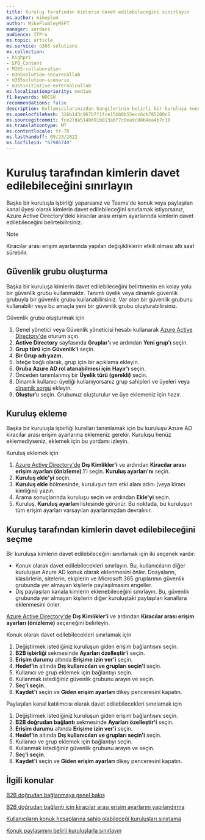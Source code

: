 ```yaml
---
title: Kuruluş tarafından kimlerin davet edilebileceğini sınırlayın
ms.author: mikeplum
author: MikePlumleyMSFT
manager: serdars
audience: ITPro
ms.topic: article
ms.service: o365-solutions
ms.collection:
- highpri
- SPO_Content
- M365-collaboration
- m365solution-securecollab
- m365solution-scenario
- m365initiative-externalcollab
ms.localizationpriority: medium
f1.keywords: NOCSH
recommendations: false
description: Kullanıcılarınızdan hangilerinin belirli bir kuruluşa konuk veya paylaşılan kanal katılımcısı olarak davet edilebileceğini sınırlamayı öğrenin.
ms.openlocfilehash: 316b1d3c967b7f1fce15bb0b55ecc6cb785100c5
ms.sourcegitcommit: fce27da5140691b013a6f7c0ea9c88b4ea4b7c10
ms.translationtype: MT
ms.contentlocale: tr-TR
ms.lasthandoff: 09/23/2022
ms.locfileid: "67986740"
---
```

# <a name="limit-who-can-be-invited-by-an-organization"></a>Kuruluş tarafından kimlerin davet edilebileceğini sınırlayın

Başka bir kuruluşla işbirliği yaparsanız ve Teams'de konuk veya paylaşılan kanal üyesi olarak kimlerin davet edilebileceğini sınırlamak istiyorsanız, Azure Active Directory'deki kiracılar arası erişim ayarlarında kimlerin davet edilebileceğini belirtebilirsiniz.

> [!NOTE]
> Kiracılar arası erişim ayarlarında yapılan değişikliklerin etkili olması altı saat sürebilir.

## <a name="create-a-security-group"></a>Güvenlik grubu oluşturma

Başka bir kuruluşa kimlerin davet edilebileceğini belirtmenin en kolay yolu bir güvenlik grubu kullanmaktır. Tanımlı üyelik veya dinamik güvenlik grubuyla bir güvenlik grubu kullanabilirsiniz. Var olan bir güvenlik grubunu kullanabilir veya bu amaçla yeni bir güvenlik grubu oluşturabilirsiniz.

Güvenlik grubu oluşturmak için
1. Genel yönetici veya Güvenlik yöneticisi hesabı kullanarak [Azure Active Directory'de](https://aad.portal.azure.com) oturum açın.
1. **Active Directory** sayfasında **Gruplar'ı** ve ardından **Yeni grup'ı** seçin.
1. **Grup türü** için **Güvenlik'i** seçin.
1. **Bir Grup adı yazın.** 
1. İsteğe bağlı olarak, grup için bir açıklama ekleyin.
1. **Gruba Azure AD rol atanabilmesi için** **Hayır'ı** seçin.
1. Önceden tanımlanmış bir **Üyelik türü (gerekli)** seçin.
1. Dinamik kullanıcı üyeliği kullanıyorsanız grup sahipleri ve üyeleri veya [dinamik sorgu](/azure/active-directory/enterprise-users/groups-dynamic-membership) ekleyin.
1. **Oluştur**’u seçin. Grubunuz oluşturulur ve üye eklemeniz için hazır.

## <a name="add-an-organization"></a>Kuruluş ekleme

Başka bir kuruluşla işbirliği kuralları tanımlamak için bu kuruluşu Azure AD kiracılar arası erişim ayarlarına eklemeniz gerekir. Kuruluşu henüz eklemediyseniz, eklemek için bu yordamı izleyin.

Kuruluş eklemek için
1. [Azure Active Directory'de](https://aad.portal.azure.com) **Dış Kimlikler'i** ve ardından **Kiracılar arası erişim ayarları (önizleme)**.1'i seçin. **Kuruluş ayarları'nı** seçin.
1. **Kuruluş ekle'yi** seçin.
1. **Kuruluş ekle** bölmesinde, kuruluşun tam etki alanı adını (veya kiracı kimliğini) yazın.
1. Arama sonuçlarında kuruluşu seçin ve ardından **Ekle'yi** seçin.
1. Kuruluş, **Kuruluş ayarları** listesinde görünür. Bu noktada, bu kuruluşun tüm erişim ayarları varsayılan ayarlarınızdan devralınır.

## <a name="choose-who-can-be-invited-by-an-organization"></a>Kuruluş tarafından kimlerin davet edilebileceğini seçme

Bir kuruluşa kimlerin davet edilebileceğini sınırlamak için iki seçenek vardır:

- Konuk olarak davet edilebilecekleri sınırlayın. Bu, kullanıcıların diğer kuruluşun Azure AD konuk olarak eklenmesini önler. Dosyaların, klasörlerin, sitelerin, ekiplerin ve Microsoft 365 gruplarının güvenlik grubunda yer almayan kişilerle paylaşılmasını engeller.
- Dış paylaşılan kanala kimlerin eklenebileceğini sınırlayın. Bu, güvenlik grubunda yer almayan kişilerin diğer kuruluştaki paylaşılan kanallara eklenmesini önler.

[Azure Active Directory'de](https://aad.portal.azure.com) **Dış Kimlikler'i** ve ardından **Kiracılar arası erişim ayarları (önizleme)** seçeneğini belirleyin.

Konuk olarak davet edilebilecekleri sınırlamak için
1. Değiştirmek istediğiniz kuruluşun giden erişim bağlantısını seçin.
1. **B2B işbirliği** sekmesinde **Ayarları özelleştir'i** seçin.
1. **Erişim durumu** altında **Erişime izin ver'i** seçin.
1. **Hedef'in** altında **Dış kullanıcıları ve grupları seçin'i** seçin.
1. Kullanıcı ve grup eklemek için bağlantıyı seçin.
1. Kullanmak istediğiniz güvenlik grubunu arayın ve seçin.
1. **Seç'i seçin**.
1. **Kaydet'i** seçin ve **Giden erişim ayarları** dikey penceresini kapatın.


Paylaşılan kanal katılımcısı olarak davet edilebilecekleri sınırlamak için
1. Değiştirmek istediğiniz kuruluşun giden erişim bağlantısını seçin.
1. **B2B doğrudan bağlantı** sekmesinde **Ayarları özelleştir'i** seçin.
1. **Erişim durumu** altında **Erişime izin ver'i** seçin.
1. **Hedef'in** altında **Dış kullanıcıları ve grupları seçin'i** seçin.
1. Kullanıcı ve grup eklemek için bağlantıyı seçin.
1. Kullanmak istediğiniz güvenlik grubunu arayın ve seçin.
1. **Seç'i seçin**.
1. **Kaydet'i** seçin ve **Giden erişim ayarları** dikey penceresini kapatın.

## <a name="related-topics"></a>İlgili konular

[B2B doğrudan bağlanmaya genel bakış](/azure/active-directory/external-identities/b2b-direct-connect-overview)

[B2B doğrudan bağlantı için kiracılar arası erişim ayarlarını yapılandırma](/azure/active-directory/external-identities/cross-tenant-access-settings-b2b-direct-connect)

[Kullanıcıların konuk hesaplarına sahip olabileceği kuruluşları sınırlama](limit-organizations-where-users-have-guest-accounts.md)

[Konuk paylaşımını belirli kuruluşlarla sınırlayın](limit-guest-sharing-to-specific-organization.md)
